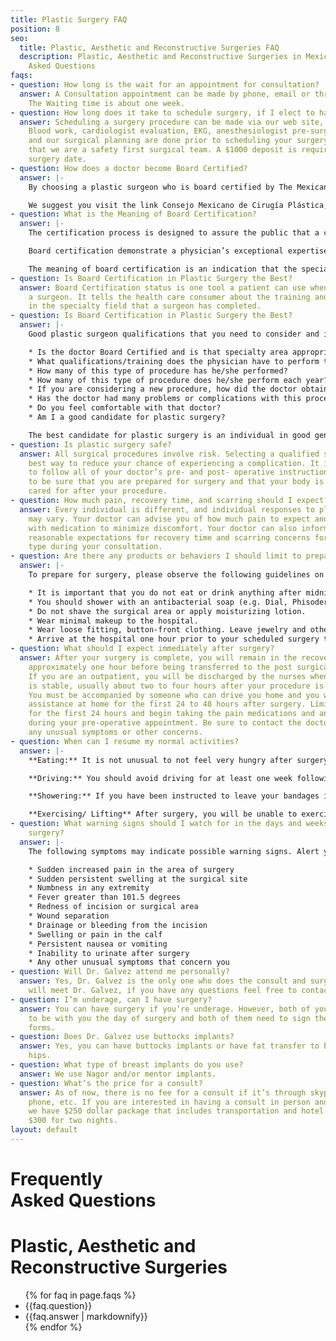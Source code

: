 ```yaml
---
title: Plastic Surgery FAQ
position: 8
seo:
  title: Plastic, Aesthetic and Reconstructive Surgeries FAQ
  description: Plastic, Aesthetic and Reconstructive Surgeries in Mexico Frequently
    Asked Questions
faqs:
- question: How long is the wait for an appointment for consultation?
  answer: A Consultation appointment can be made by phone, email or thru our web site.
    The Waiting time is about one week.
- question: How long does it take to schedule surgery, if I elect to have a procedure?
  answer: Scheduling a surgery procedure can be made via our web site, email or phone.
    Blood work, cardiologist evaluation, EKG, anesthesiologist pre-surgical evaluation
    and our surgical planning are done prior to scheduling your surgery. Remember
    that we are a safety first surgical team. A $1000 deposit is required to schedule
    surgery date.
- question: How does a doctor become Board Certified?
  answer: |-
    By choosing a plastic surgeon who is board certified by The Mexican Board of Plastic, Aesthetic and Reconstructive Surgery, you can be assured that the doctor has graduated from an accredited medical school and has completed at least five years of additional training as a resident surgeon in a program accredited by the Accreditation Council for Medical Education. This includes a minimum of five years of residency training in all areas of surgery, including at least two years devoted entirely to plastic surgery. Certification is a voluntary process a surgeon seeks after this training. To become certified, the doctor then must pass comprehensive written and oral exams.

    We suggest you visit the link Consejo Mexicano de Cirugía Plástica, Estética y Reconstructiva, A.C. and click on “Especialistas Certificados” to check whether a doctor is board certified by Mexican Board of Plastic, Aesthetic and Reconstructive Surgery.
- question: What is the Meaning of Board Certification?
  answer: |-
    The certification process is designed to assure the public that a certified medical specialist has successfully completed an approved educational program and an evaluation, including an examination process designed to assess the knowledge, experience and skills requisite to the provision of high quality patient care in that specialty.

    Board certification demonstrate a physician’s exceptional expertise in a particular specialty and/or sub specialty of medical practice. Board certification signals a physician’s commitment and expertise in consistently achieving superior clinical outcomes in a responsive, patient-focused setting. Board certification measures of a physician’s knowledge, experience and skills to provide quality healthcare within a given specialty.

    The meaning of board certification is an indication that the specialist has completed an approved medical education program and an evaluation, including an examination designed to assess the knowledge, experience and skills necessary to provide high quality care in that specialty at the time the certificate is awarded.
- question: Is Board Certification in Plastic Surgery the Best?
  answer: Board Certification status is one tool a patient can use when deciding on
    a surgeon. It tells the health care consumer about the training and examinations
    in the specialty field that a surgeon has completed.
- question: Is Board Certification in Plastic Surgery the Best?
  answer: |-
    Good plastic surgeon qualifications that you need to consider and important information that should be available to you:

    * Is the doctor Board Certified and is that specialty area appropriate to the procedure you are considering?
    * What qualifications/training does the physician have to perform the procedure in question?
    * How many of this type of procedure has he/she performed?
    * How many of this type of procedure does he/she perform each year?
    * If you are considering a new procedure, how did the doctor obtain training for this?
    * Has the doctor had many problems or complications with this procedure?
    * Do you feel comfortable with that doctor?
    * Am I a good candidate for plastic surgery?

    The best candidate for plastic surgery is an individual in good general health who has reasonable expectations about his or her appearance. During your initial consultation, it is extremely important to be honest while discussing your goals and concerns so the surgeon can make an informed, realistic assessment about your candidacy for plastic surgery.
- question: Is plastic surgery safe?
  answer: All surgical procedures involve risk. Selecting a qualified surgeon is the
    best way to reduce your chance of experiencing a complication. It is also important
    to follow all of your doctor’s pre- and post- operative instructions carefully
    to be sure that you are prepared for surgery and that your body is appropriately
    cared for after your procedure.
- question: How much pain, recovery time, and scarring should I expect?
  answer: Every individual is different, and individual responses to plastic surgery
    may vary. Your doctor can advise you of how much pain to expect and provide you
    with medication to minimize discomfort. Your doctor can also inform you about
    reasonable expectations for recovery time and scarring concerns for your procedure
    type during your consultation.
- question: Are there any products or behaviors I should limit to prepare for surgery?
  answer: |-
    To prepare for surgery, please observe the following guidelines on both the day before and day of your surgery:

    * It is important that you do not eat or drink anything after midnight on the day prior to surgery.
    * You should shower with an antibacterial soap (e.g. Dial, Phisoderm), the day before surgery as well as the day of surgery, but avoid scrubbing areas that have been marked for your procedure.
    * Do not shave the surgical area or apply moisturizing lotion.
    * Wear minimal makeup to the hospital.
    * Wear loose fitting, button-front clothing. Leave jewelry and other valuables at home.
    * Arrive at the hospital one hour prior to your scheduled surgery time.
- question: What should I expect immediately after surgery?
  answer: After your surgery is complete, you will remain in the recovery room for
    approximately one hour before being transferred to the post surgical care area.
    If you are an outpatient, you will be discharged by the nurses when your condition
    is stable, usually about two to four hours after your procedure is completed.
    You must be accompanied by someone who can drive you home and you will also need
    assistance at home for the first 24 to 48 hours after surgery. Limit you activities
    for the first 24 hours and begin taking the pain medications and antibiotics prescribed
    during your pre-operative appointment. Be sure to contact the doctor if you have
    any unusual symptoms or other concerns.
- question: When can I resume my normal activities?
  answer: |-
    **Eating:** It is not unusual to not feel very hungry after surgery, but it is best to take your medications with something in your stomach. Small amounts of clear, non-carbonated liquids and bland foods may be tolerated better after anesthesia. You may continue to adjust your diet after surgery as you feel comfortable.

    **Driving:** You should avoid driving for at least one week following your procedure and you should never drive while taking pain medication or if pain limits your ability to move quickly. You will need someone to drive you on the day of surgery as well as the day of your first follow-up appointment.

    **Showering:** If you have been instructed to leave your bandages in place you may only sponge bathe until your doctor removes the dressings. Do not take a bath if you have drains in place, and use only luke warm water for your first few showers after surgery. Make sure someone else is nearby to assist you if you feel lightheaded, and face away from the shower and allow the water to run over your shoulders. Your doctor can inform you when it is appropriate to resume showering normally.

    **Exercising/ Lifting** After surgery, you will be unable to exercise or perform heavy lifting for four to six weeks. You should restrict your activity to avoid prolonged swelling that can stretch the skin and avoid lifting objects over your head. Also, changes in blood pressure associated with exercise or strenuous activity can cause bleeding problems.
- question: What warning signs should I watch for in the days and weeks following
    surgery?
  answer: |-
    The following symptoms may indicate possible warning signs. Alert your doctor immediately if you develop any of the following:

    * Sudden increased pain in the area of surgery
    * Sudden persistent swelling at the surgical site
    * Numbness in any extremity
    * Fever greater than 101.5 degrees
    * Redness of incision or surgical area
    * Wound separation
    * Drainage or bleeding from the incision
    * Swelling or pain in the calf
    * Persistent nausea or vomiting
    * Inability to urinate after surgery
    * Any other unusual symptoms that concern you
- question: Will Dr. Galvez attend me personally?
  answer: Yes, Dr. Galvez is the only one who does the consult and surgeries. You
    will meet Dr. Galvez, if you have any questions feel free to contact us.
- question: I’m underage, can I have surgery?
  answer: You can have surgery if you’re underage. However, both of your parents have
    to be with you the day of surgery and both of them need to sign the consentment
    forms.
- question: Does Dr. Galvez use buttocks implants?
  answer: Yes, you can have buttocks implants or have fat transfer to buttocks and
    hips.
- question: What type of breast implants do you use?
  answer: We use Nagor and/or mentor implants.
- question: What’s the price for a consult?
  answer: As of now, there is no fee for a consult if it’s through skype, facetime,
    phone, etc. If you are interested in having a consult in person and you live faraway,
    we have $250 dollar package that includes transportation and hotel for one day,
    $300 for two nights.
layout: default
---
```


<div class='wrap'>
  <div class='section u-py6'>
    <div class='section-row'>
      <div class='section-chunk u-size5of13 u-px4 u-pr2 u-mAuto u-sm-size10of12 u-sm-alignCenter u-sm-clear'>
        <h1 class='u-mt1'>
          <strong>
            Frequently<br/>
            Asked Questions
          </strong>
        </h1>
        <h1 class='u-textPrimary'>
          Plastic, Aesthetic
          and Reconstructive
          Surgeries
        </h1>
      </div>
      <div class='section-chunk u-size8of13 u-px4 u-sm-sizeFull u-sm-mt3'>
        <div class='article u-pb3'>
          <ul>
            {% for faq in page.faqs %}
              <li class='unorderedList-item'>
                <a class='u-textBase js-achordeon'>
                  {{faq.question}}
                </a>
              </li>
              <li class='bulletList-item {%if forloop.index > 3 %}u-hidden{% endif %}'>
                {{faq.answer | markdownify}}
              </li>
            {% endfor %}
          </ul>
        </div>
      </div>
    </div>
  </div>
</div>
